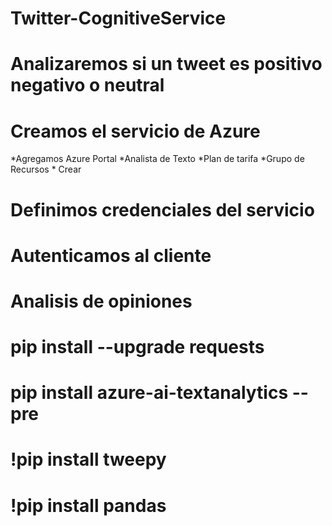 # Twitter-CognitiveService
# Analizaremos si un tweet es positivo negativo o neutral 
# Creamos el servicio de Azure
*Agregamos Azure Portal *Analista de Texto *Plan de tarifa *Grupo de Recursos * Crear
# Definimos credenciales del servicio
# Autenticamos al cliente
# Analisis de opiniones
# pip install --upgrade requests
# pip install azure-ai-textanalytics --pre
# !pip install tweepy
# !pip install pandas 
